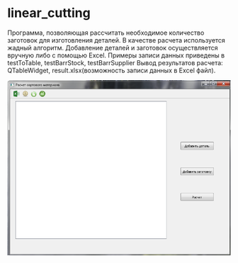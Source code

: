 # linear_cutting
Программа, позволяющая рассчитать необходимое количество заготовок для изготовления деталей. В качестве расчета используется жадный алгоритм.
Добавление деталей и заготовок осуществляется вручную либо с помощью Excel. Примеры записи данных приведены в testToTable, testBarrStock, testBarrSupplier
Вывод результатов расчета: QTableWidget, result.xlsx(возможность записи данных в Excel файл).


![alt text](picture/mainWindow.png)
